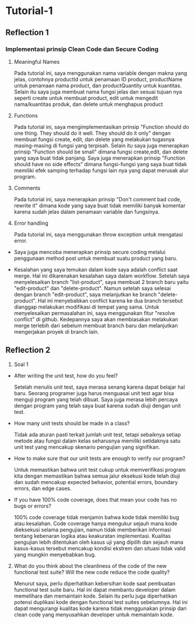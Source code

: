# Tutorial-1
## Reflection 1
### Implementasi prinsip Clean Code dan Secure Coding
1. Meaningful Names

   Pada tutorial ini, saya menggunakan nama variable dengan makna yang jelas, contohnya productId untuk penamaan ID product, productName untuk penamaan nama product, dan productQuantity untuk kuantitas. Selain itu saya juga membuat nama fungsi jelas dan sesuai tujuan nya seperti create untuk membuat product, edit untuk mengedit nama/kuantitas produk, dan delete untuk menghapus product
2. Functions

   Pada tutorial ini, saya mengimplementasikan prinsip "Function should do one thing. They should do it well. They should do it only" dengan membuat fungsi create, edit, dan delete yang melakukan tugasnya masing-masing di fungsi yang terpisah. Selain itu saya juga menerapkan prinsip "Function should be small" dimana fungsi create,edit, dan delete yang saya buat tidak panjang. Saya juga menerapkan prinsip "Function should have no side effects" dimana fungsi-fungsi yang saya buat tidak memiliki efek samping terhadap fungsi lain nya yang dapat merusak alur program.
3. Comments

   Pada tutorial ini, saya menerapkan prinsip "Don't comment bad code, rewrite it" dimana kode yang saya buat tidak memiliki banyak komentar karena sudah jelas dalam penamaan variable dan fungsinya.
4. Error handling

   Pada tutorial ini, saya menggunakan throw exception untuk mengatasi error.

+ Saya juga mencoba menerapkan prinsip secure coding melalui penggunaan method post untuk membuat suatu product yang baru.

+ Kesalahan yang saya temukan dalam kode saya adalah conflict saat merge. Hal ini dikarenakan kesalahan saya dalam workflow. Setelah saya menyelesaikan branch "list-product", saya membuat 2 branch baru yaitu "edit-product" dan "delete-product". Namun setelah saya selesai dengan branch "edit-product", saya melanjutkan ke branch "delete-product". Hal ini menyebabkan conflict karena ke dua branch tersebut dianggap melakukan modifikasi di tempat yang sama. Untuk menyelesaikan permasalahan ini, saya menggunakan fitur "resolve conflict" di github. Kedepannya saya akan membiasakan melakukan merge terlebih dari sebelum membuat branch baru dan melanjutkan mengerjakan proyek di branch lain.

## Reflection 2
1. Soal 1
+ After writing the unit test, how do you feel?

  Setelah menulis unit test, saya merasa senang karena dapat belajar hal baru. Seorang programer juga harus menguasai unit test agar bisa menguji program yang telah dibuat. Saya juga merasa lebih percaya dengan program yang telah saya buat karena sudah diuji dengan unit test.
+ How many unit tests should be made in a class?

  Tidak ada aturan pasti terkait jumlah unit test, tetapi sebaiknya setiap metode atau fungsi dalam kelas seharusnya memiliki setidaknya satu unit test yang mencakup skenario pengujian yang signifikan.
+ How to make sure that our unit tests are enough to verify our program?

  Untuk memastikan bahwa unit test cukup untuk memverifikasi program kita dengan memastikan bahwa semua jalur eksekusi kode telah diuji dan sudah mencakup expected behavior, potential errors, boundary errors, dan edge cases.
+ If you have 100% code coverage, does that mean your code has no bugs or errors?

  100% code coverage tidak menjamin bahwa kode tidak memiliki bug atau kesalahan. Code coverage hanya mengukur sejauh mana kode dieksekusi selama pengujian, namun tidak memberikan informasi tentang kebenaran logika atau keakuratan implementasi. Kualitas pengujian lebih ditentukan oleh kasus uji yang dipilih dan sejauh mana kasus-kasus tersebut mencakup kondisi ekstrem dan situasi tidak valid yang mungkin menyebabkan bug.

2. What do you think about the cleanliness of the code of the new functional test suite? Will the new code reduce the code quality?

   Menurut saya, perlu diperhatikan kebersihan kode saat pembuatan functional test suite baru. Hal ini dapat membantu developer dalam memelihara dan memaintain kode. Selain itu perlu juga diperhatikan potensi duplikasi kode dengan functional test suites sebelumnya. Hal ini dapat mengurangi kualitas kode karena tidak menggunakan prinsip dari clean code yang menyusahkan developer untuk memaintain kode.
